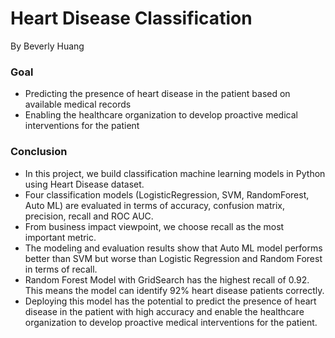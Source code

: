 # Heart Disease Classification

By Beverly Huang

### Goal
* Predicting the presence of heart disease in the patient based on available medical records
* Enabling the healthcare organization to develop proactive medical interventions for the patient

### Conclusion
* In this project, we build classification machine learning models in Python using Heart Disease dataset.
* Four classification models (LogisticRegression, SVM, RandomForest, Auto ML) are evaluated in terms of accuracy, confusion matrix, precision, recall and ROC AUC.
* From business impact viewpoint, we choose recall as the most important metric.
* The modeling and evaluation results show that Auto ML model performs better than SVM but worse than Logistic Regression and Random Forest in terms of recall.
* Random Forest Model with GridSearch has the highest recall of 0.92. This means the model can identify 92% heart disease patients correctly.
* Deploying this model has the potential to predict the presence of heart disease in the patient with high accuracy and enable the healthcare organization to develop proactive medical interventions for the patient.
